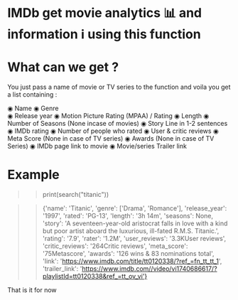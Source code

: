 # IMDb get movie analytics 📊 and information ℹ️  using this function

  # What can we get ?
  
  You just pass a name of movie or TV series to the function and voila you get a list containing :
  
  ◉ Name
  ◉ Genre  
  ◉ Release year
  ◉ Motion Picture Rating (MPAA) / Rating
  ◉ Length 
  ◉ Number of Seasons (None incase of movies)
  ◉ Story Line in 1-2 sentences
  ◉ IMDb rating
  ◉ Number of people who rated
  ◉ User & critic reviews
  ◉ Meta Score (None in case of TV series)
  ◉ Awards (None in case of TV Series)
  ◉ IMDb page link to movie
  ◉ Movie/series Trailer link

# Example

>> print(search("titanic"))

>> {'name': 'Titanic', 'genre': ['Drama', 'Romance'], 'release_year': '1997', 'rated': 'PG-13', 'length': '3h 14m', 'seasons': None, 'story': 'A seventeen-year-old aristocrat falls in love with a kind but poor artist aboard the luxurious, ill-fated R.M.S. Titanic.', 'rating': '7.9', 'rater': '1.2M', 'user_reviews': '3.3KUser reviews', 'critic_reviews': '264Critic reviews', 'meta_score': '75Metascore', 'awards': '126 wins & 83 nominations total', 'link': 'https://www.imdb.com/title/tt0120338/?ref_=fn_tt_tt_1', 'trailer_link': 'https://www.imdb.com//video/vi1740686617/?playlistId=tt0120338&ref_=tt_ov_vi'}


That is it for now 
  
